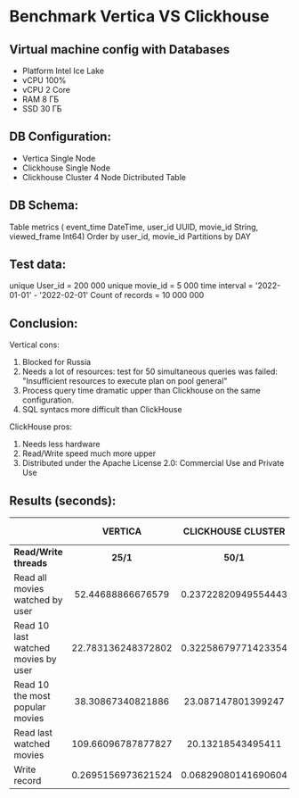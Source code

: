 # Benchmark Vertica VS Clickhouse

## Virtual machine config with Databases

* Platform Intel Ice Lake
* vCPU 100%
* vCPU 2 Core
* RAM 8 ГБ
* SSD 30 ГБ

## DB Configuration:
* Vertica Single Node 
* Clickhouse Single Node 
* Clickhouse Cluster 4 Node Dictributed Table


## DB Schema:
Table metrics (
    event_time DateTime, 
    user_id UUID, 
    movie_id String, 
    viewed_frame Int64) 
    Order by user_id, movie_id
    Partitions by DAY

## Test data:
unique User_id = 200 000
unique movie_id = 5 000
time interval = '2022-01-01' - '2022-02-01'
Count of records = 10 000 000

## Conclusion:
Vertical cons:
1) Blocked for Russia
2) Needs a lot of resources: test for 50 simultaneous queries was failed: "Insufficient resources to execute plan on pool general"
3) Process query time dramatic upper than Clickhouse on the same configuration.
4) SQL syntacs more difficult than ClickHouse

ClickHouse pros:
1) Needs less hardware
2) Read/Write speed much more upper 
3) Distributed under the Apache License 2.0: Commercial Use and Private Use

## Results (seconds):

|   | VERTICA | CLICKHOUSE CLUSTER | CLICKHOUSE SINGLE NODE|
|  :--- |  :---: |  :---: |  :---: |
| **Read/Write threads** | **25/1** | **50/1** | **50/1** |
| Read all movies watched by user  |  52.44688866676579  | 0.23722820949554443| 8.595622915744785|
| Read 10 last watched movies by user  | 22.783136248372802  | 0.32258679771423354| 9.576598540782927|
| Read 10 the most popular movies  | 38.30867340821886   | 23.087147801399247 | 21.673601531505586|
| Read last watched movies  | 109.66096787877827 | 20.13218543495411 | 17.666613566141038|
| Write record  |  0.2695156973621524  | 0.06829080141690604| 0.029419162049572727|

